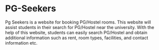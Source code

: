 # PG-Seekers
Pg Seekers is a website for booking PG/Hostel rooms. This website will assist students in their search for PG/Hostel near the university. With the help of this website, students can easily search PG/Hostel and obtain additional information such as rent, room types, facilities, and contact information etc.

